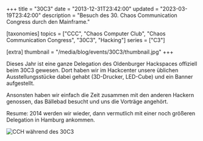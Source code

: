 +++
title = "30C3"
date = "2013-12-31T23:42:00"
updated = "2023-03-19T23:42:00"
description = "Besuch des 30. Chaos Communication Congress durch den Mainframe."

[taxonomies]
topics = ["CCC", "Chaos Computer Club", "Chaos Communication Congress", "30C3", "Hacking"]
series =  ["C3"]

[extra]
thumbnail = "/media/blog/events/30C3/thumbnail.jpg"
+++

Dieses Jahr ist eine ganze Delegation des Oldenburger Hackspaces offiziell beim 30C3 gewesen. Dort haben wir im Hackcenter unsere üblichen Ausstellungsstücke dabei gehabt (3D-Drucker, LED-Cube) und ein Banner aufgestellt.

Ansonsten haben wir einfach die Zeit zusammen mit den anderen Hackern genossen, das Bällebad besucht und uns die Vorträge angehört.

Resume: 2014 werden wir wieder, dann vermutlich mit einer noch größeren Delegation in Hamburg ankommen.

![CCH während des 30C3](/media/blog/events/30C3/building.jpg)
